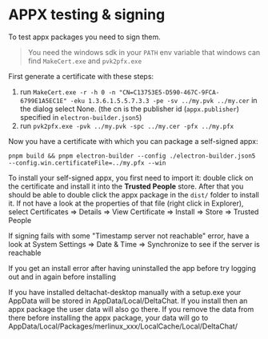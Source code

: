 # APPX testing & signing

To test appx packages you need to sign them.

> You need the windows sdk in your `PATH` env variable that windows can find `MakeCert.exe` and `pvk2pfx.exe`

First generate a certificate with these steps:

1. run `MakeCert.exe -r -h 0 -n "CN=C13753E5-D590-467C-9FCA-6799E1A5EC1E" -eku 1.3.6.1.5.5.7.3.3 -pe -sv ../my.pvk ../my.cer` in the dialog select None. (the cn is the publisher id (`appx.publisher`) specified in `electron-builder.json5`)
2. run `pvk2pfx.exe -pvk ../my.pvk -spc ../my.cer -pfx ../my.pfx`

Now you have a certificate with which you can package a self-signed appx:

```
pnpm build && pnpm electron-builder --config ./electron-builder.json5 --config.win.certificateFile=../my.pfx --win
```

To install your self-signed appx, you first need to import it: double click on the certificate and install it into the **Trusted People** store. After that you should be able to double click the appx package in the `dist/` folder to install it. If not have a look at the properties of that file (right click in Explorer), select Certificates => Details => View Certificate => Install => Store => Trusted People

If signing fails with some "Timestamp server not reachable" error, have a look at System Settings => Date & Time => Synchronize to see if the server is reachable

If you get an install error after having uninstalled the app before try logging out and in again before installing

If you have installed deltachat-desktop manually with a setup.exe your AppData will be stored in AppData/Local/DeltaChat. If you install then an appx package the user data will also go there. If you remove the data from there before installing the appx package, your data will go to AppData/Local/Packages/merlinux_xxx/LocalCache/Local/DeltaChat/
